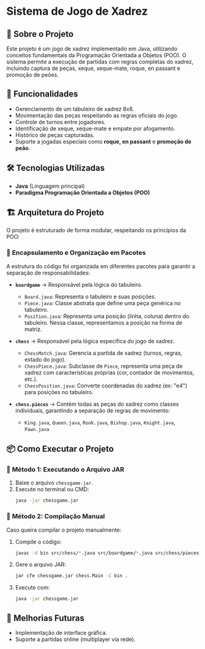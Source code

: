 # Sistema de Jogo de Xadrez

## 📌 Sobre o Projeto
Este projeto é um jogo de xadrez implementado em Java, utilizando conceitos fundamentais da Programação Orientada a Objetos (POO). O sistema permite a execução de partidas com regras completas do xadrez, incluindo captura de peças, xeque, xeque-mate, roque, en passant e promoção de peões.

## 🎯 Funcionalidades
- Gerenciamento de um tabuleiro de xadrez 8x8.
- Movimentação das peças respeitando as regras oficiais do jogo.
- Controle de turnos entre jogadores.
- Identificação de xeque, xeque-mate e empate por afogamento.
- Histórico de peças capturadas.
- Suporte a jogadas especiais como **roque, en passant** e **promoção de peão**.

## 🛠️  Tecnologias Utilizadas
- **Java** (Linguagem principal)
- **Paradigma Programação Orientada a Objetos (POO)**

## 🏗️  Arquitetura do Projeto
O projeto é estruturado de forma modular, respeitando os princípios da POO:

### 🔹 **Encapsulamento e Organização em Pacotes**
A estrutura do código foi organizada em diferentes pacotes para garantir a separação de responsabilidades:

- **`boardgame`** → Responsável pela lógica do tabuleiro.
  - `Board.java`: Representa o tabuleiro e suas posições.
  - `Piece.java`: Classe abstrata que define uma peça genérica no tabuleiro.
  - `Position.java`: Representa uma posição (linha, coluna) dentro do tabuleiro. Nessa classe, representamos a posição na forma de matriz.

- **`chess`** → Responsável pela lógica específica do jogo de xadrez.
  - `ChessMatch.java`: Gerencia a partida de xadrez (turnos, regras, estado do jogo).
  - `ChessPiece.java`: Subclasse de `Piece`, representa uma peça de xadrez com características próprias (cor, contador de movimentos, etc.).
  - `ChessPosition.java`: Converte coordenadas do xadrez (ex: "e4") para posições no tabuleiro.

- **`chess.pieces`** → Contém todas as peças do xadrez como classes individuais, garantindo a separação de regras de movimento:
  - `King.java`, `Queen.java`, `Rook.java`, `Bishop.java`, `Knight.java`, `Pawn.java`

## 📦 Como Executar o Projeto
### 🔹 **Método 1: Executando o Arquivo JAR**
1. Baixe o arquivo `chessgame.jar`.
2. Execute no terminal ou CMD:
   ```sh
   java -jar chessgame.jar
   ```

### 🔹 **Método 2: Compilação Manual**
Caso queira compilar o projeto manualmente:
1. Compile o código:
   ```sh
   javac -d bin src/chess/*.java src/boardgame/*.java src/chess/pieces/*.java
   ```
2. Gere o arquivo JAR:
   ```sh
   jar cfe chessgame.jar chess.Main -C bin .
   ```
3. Execute com:
   ```sh
   java -jar chessgame.jar
   ```

## 📌 Melhorias Futuras
- Implementação de interface gráfica.
- Suporte a partidas online (multiplayer via rede).


